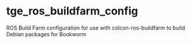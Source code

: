 # tge_ros_buildfarm_config
ROS Build Farm configuration for use with colcon-ros-buildfarm to build Debian packages for Bookworm
